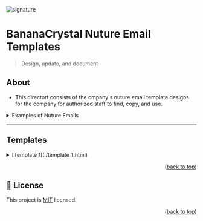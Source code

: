 
  <img src="https://files.slack.com/files-pri/T019PGLEKLM-F07C927AC59/bananacrystal-logo-full.png" alt="signature" >
<a name="readme-top"></a>

# BananaCrystal Nuture Email Templates
> Design, update, and document

## About
- This directort consists of the cmpany's nuture email template designs for the company for authorized staff to find, copy, and use.
 <details>
   <summary>Examples of Nuture Emails
 </summary>
    <ul>
  <li><strong>Educational Content:</strong> E Providing valuable information, tips, or tutorials related to the company’s products or industry.</li>
  <li><strong>ENewsletters:</strong> E Regular updates about company news, industry trends, and other relevant content.</li>
  <li><strong>EBlog Updates:</strong> Notifications about new blog posts or articles.</li>
</ul>
 </details>

---
## Templates
 <details>
   <summary>[Template 1](./template_1.html)
 </summary>
    <ul>
    <li><strong>Description:</strong> 
    >> Sent after a customer places an order, confirming the details of their purchase.
    - See Demo
    - Get Code
    </li>
  </ul>
 </details>

 
</ul>

 </details> 

<p align="right">(<a href="#readme-top">back to top</a>)</p>

<!-- LICENSE -->

## 📝 License <a name="license"></a>

This project is [MIT](./LICENSE.md) licensed.

<p align="right">(<a href="#readme-top">back to top</a>)</p>

